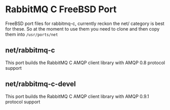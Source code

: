 RabbitMQ C FreeBSD Port
========================
FreeBSD port files for rabbitmq-c, currently reckon the net/ category is best for these. So at the moment to use them you need to clone and then copy them into `/usr/ports/net`

net/rabbitmq-c
---------------
This port builds the RabbitMQ C AMQP client library with AMQP 0.8 protocol support

net/rabbitmq-c-devel
---------------------
This port builds the RabbitMQ C AMQP client library with AMQP 0.9.1 protocol support

